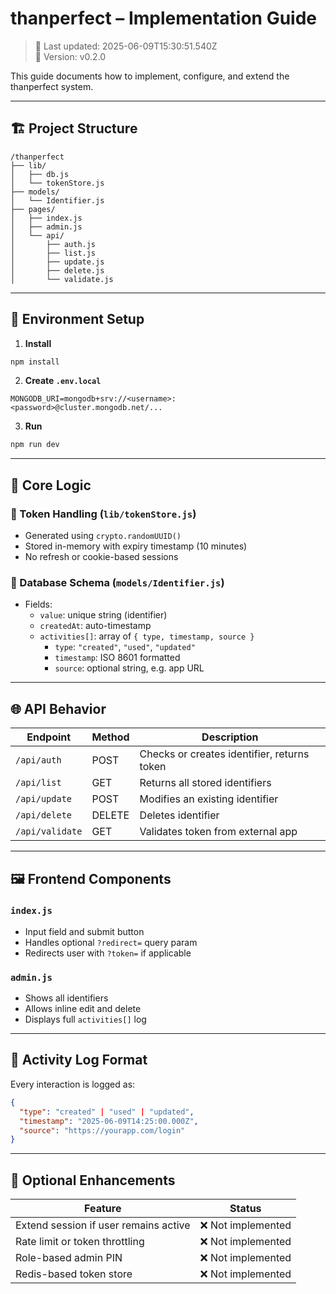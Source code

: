 # thanperfect – Implementation Guide

> 📅 Last updated: 2025-06-09T15:30:51.540Z  
> 📌 Version: v0.2.0

This guide documents how to implement, configure, and extend the thanperfect system.

---

## 🏗️ Project Structure

```
/thanperfect
├── lib/
│   ├── db.js
│   └── tokenStore.js
├── models/
│   └── Identifier.js
├── pages/
│   ├── index.js
│   ├── admin.js
│   └── api/
│       ├── auth.js
│       ├── list.js
│       ├── update.js
│       ├── delete.js
│       └── validate.js
```

---

## 🔌 Environment Setup

1. **Install**
```bash
npm install
```

2. **Create `.env.local`**
```env
MONGODB_URI=mongodb+srv://<username>:<password>@cluster.mongodb.net/...
```

3. **Run**
```bash
npm run dev
```

---

## 🧠 Core Logic

### 🔐 Token Handling (`lib/tokenStore.js`)
- Generated using `crypto.randomUUID()`
- Stored in-memory with expiry timestamp (10 minutes)
- No refresh or cookie-based sessions

### 🧠 Database Schema (`models/Identifier.js`)
- Fields:
  - `value`: unique string (identifier)
  - `createdAt`: auto-timestamp
  - `activities[]`: array of `{ type, timestamp, source }`
    - `type`: `"created"`, `"used"`, `"updated"`
    - `timestamp`: ISO 8601 formatted
    - `source`: optional string, e.g. app URL

---

## 🌐 API Behavior

| Endpoint           | Method | Description |
|--------------------|--------|-------------|
| `/api/auth`        | POST   | Checks or creates identifier, returns token |
| `/api/list`        | GET    | Returns all stored identifiers |
| `/api/update`      | POST   | Modifies an existing identifier |
| `/api/delete`      | DELETE | Deletes identifier |
| `/api/validate`    | GET    | Validates token from external app |

---

## 🖼️ Frontend Components

### `index.js`
- Input field and submit button
- Handles optional `?redirect=` query param
- Redirects user with `?token=` if applicable

### `admin.js`
- Shows all identifiers
- Allows inline edit and delete
- Displays full `activities[]` log

---

## 🔁 Activity Log Format

Every interaction is logged as:

```json
{
  "type": "created" | "used" | "updated",
  "timestamp": "2025-06-09T14:25:00.000Z",
  "source": "https://yourapp.com/login"
}
```

---

## 🧩 Optional Enhancements

| Feature | Status |
|---------|--------|
| Extend session if user remains active | ❌ Not implemented |
| Rate limit or token throttling | ❌ Not implemented |
| Role-based admin PIN | ❌ Not implemented |
| Redis-based token store | ❌ Not implemented |
